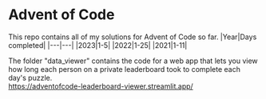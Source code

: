 # Advent of Code
This repo contains all of my solutions for Advent of Code so far.
|Year|Days completed|
|---|---|
|2023|1-5|
|2022|1-25|
|2021|1-11|

The folder "data_viewer" contains the code for a web app that lets you view how long each person on a private leaderboard took to complete each day's puzzle.\
https://adventofcode-leaderboard-viewer.streamlit.app/
